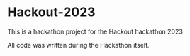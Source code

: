 # Hackout-2023
This is a hackathon project for the Hackout hackathon 2023

All code was written during the Hackathon itself.
